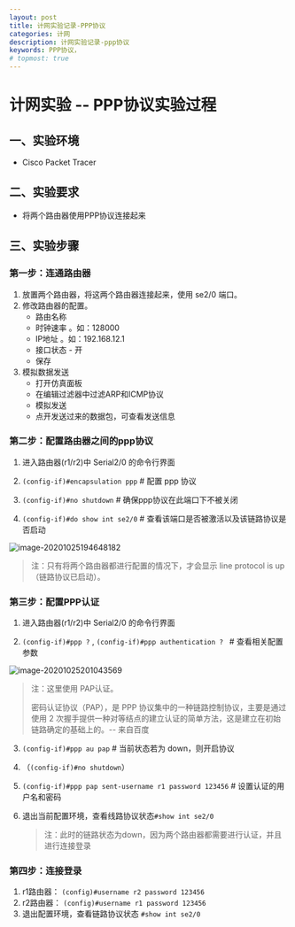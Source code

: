 ```yaml
---
layout: post
title: 计网实验记录-PPP协议
categories: 计网
description: 计网实验记录-ppp协议
keywords: PPP协议，
# topmost: true
---
```



# 计网实验 -- PPP协议实验过程

## 一、实验环境

- Cisco Packet Tracer

## 二、实验要求

- 将两个路由器使用PPP协议连接起来

## 三、实验步骤

### 第一步：连通路由器

1. 放置两个路由器，将这两个路由器连接起来，使用 se2/0 端口。
2. 修改路由器的配置。
   - 路由名称
   - 时钟速率 。如：128000
   - IP地址 。如：192.168.12.1
   - 接口状态 - 开
   - 保存
3. 模拟数据发送
   - 打开仿真面板
   - 在编辑过滤器中过滤ARP和ICMP协议
   - 模拟发送
   - 点开发送过来的数据包，可查看发送信息

### 第二步：配置路由器之间的ppp协议

1. 进入路由器(r1/r2)中 Serial2/0 的命令行界面

2. `(config-if)#encapsulation ppp`   #  配置 ppp 协议

3. `(config-if)#no shutdown`   # 确保ppp协议在此端口下不被关闭

4.  `(config-if)#do show int se2/0`  # 查看该端口是否被激活以及该链路协议是否启动

   ![image-20201025194648182](../../images/posts/network/image-20201025194648182.png)

   > 注：只有将两个路由器都进行配置的情况下，才会显示 line protocol is up（链路协议已启动）。

### 第三步：配置PPP认证

1. 进入路由器(r1/r2)中 Serial2/0 的命令行界面

2.  `(config-if)#ppp ?` , `(config-if)#ppp authentication ? `  # 查看相关配置参数

   ![image-20201025201043569](../../images/posts/network/image-20201025201043569.png)

   > 注：这里使用 PAP认证。
   >
   > 密码认证协议（PAP），是 PPP 协议集中的一种链路控制协议，主要是通过使用 2 次握手提供一种对等结点的建立认证的简单方法，这是建立在初始链路确定的基础上的。-- 来自百度

3.  `(config-if)#ppp au pap`  # 当前状态若为 down，则开启协议

4. （`(config-if)#no shutdown`）

5. `(config-if)#ppp pap sent-username r1 password 123456`  # 设置认证的用户名和密码

6. 退出当前配置环境，查看线路协议状态`#show int se2/0 `

   > 注：此时的链路状态为down，因为两个路由器都需要进行认证，并且进行连接登录

### 第四步：连接登录

1. r1路由器： `(config)#username r2 password 123456`
2. r2路由器： `(config)#username r1 password 123456`
3. 退出配置环境，查看链路协议状态 `#show int se2/0`

